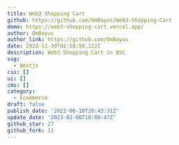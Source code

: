 ```yaml
---
title: Web3 Shopping Cart
github: https://github.com/OmBayus/Web3-Shopping-Cart
demo: https://web3-shopping-cart.vercel.app/
author: OmBayus
author_link: https://github.com/OmBayus
date: 2023-11-30T02:58:58.122Z
description: Web3 Shopping Cart in BSC
ssg:
  - Nextjs
css: []
ui: []
cms: []
category:
  - Ecommerce
draft: false
publish_date: '2022-06-18T20:43:31Z'
update_date: '2023-02-06T18:00:47Z'
github_star: 27
github_fork: 11
---
```

